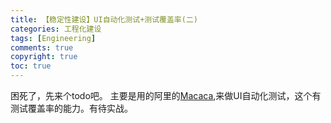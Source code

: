 ```yaml
---
title: 【稳定性建设】UI自动化测试+测试覆盖率(二)
categories: 工程化建设
tags: [Engineering]
comments: true
copyright: true
toc: true
---
```


困死了，先来个todo吧。
主要是用的阿里的[Macaca](https://macacajs.github.io/zh/guide/#%E5%A4%9A%E7%AB%AF%E6%94%AF%E6%8C%81),来做UI自动化测试，这个有测试覆盖率的能力。有待实战。